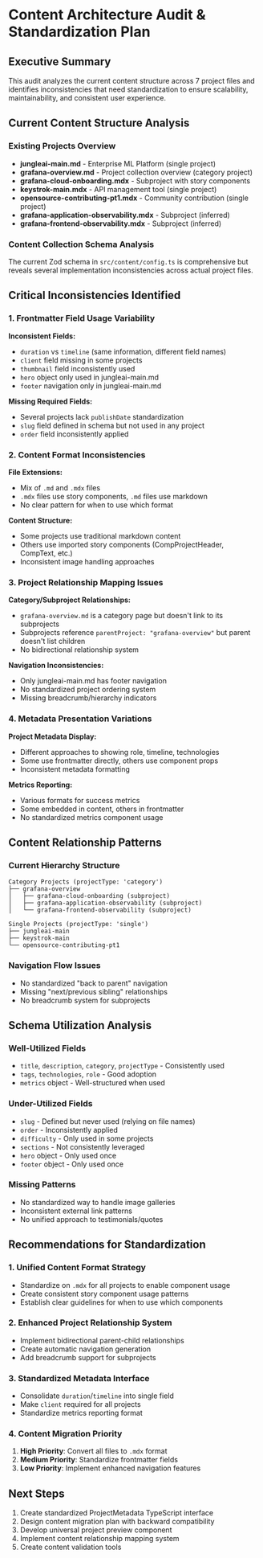 # Content Architecture Audit & Standardization Plan

## Executive Summary

This audit analyzes the current content structure across 7 project files and identifies inconsistencies that need standardization to ensure scalability, maintainability, and consistent user experience.

## Current Content Structure Analysis

### Existing Projects Overview
- **jungleai-main.md** - Enterprise ML Platform (single project)
- **grafana-overview.md** - Project collection overview (category project)
- **grafana-cloud-onboarding.mdx** - Subproject with story components
- **keystrok-main.mdx** - API management tool (single project)
- **opensource-contributing-pt1.mdx** - Community contribution (single project)
- **grafana-application-observability.mdx** - Subproject (inferred)
- **grafana-frontend-observability.mdx** - Subproject (inferred)

### Content Collection Schema Analysis

The current Zod schema in `src/content/config.ts` is comprehensive but reveals several implementation inconsistencies across actual project files.

## Critical Inconsistencies Identified

### 1. Frontmatter Field Usage Variability

**Inconsistent Fields:**
- `duration` vs `timeline` (same information, different field names)
- `client` field missing in some projects
- `thumbnail` field inconsistently used
- `hero` object only used in jungleai-main.md
- `footer` navigation only in jungleai-main.md

**Missing Required Fields:**
- Several projects lack `publishDate` standardization
- `slug` field defined in schema but not used in any project
- `order` field inconsistently applied

### 2. Content Format Inconsistencies

**File Extensions:**
- Mix of `.md` and `.mdx` files
- `.mdx` files use story components, `.md` files use markdown
- No clear pattern for when to use which format

**Content Structure:**
- Some projects use traditional markdown content
- Others use imported story components (CompProjectHeader, CompText, etc.)
- Inconsistent image handling approaches

### 3. Project Relationship Mapping Issues

**Category/Subproject Relationships:**
- `grafana-overview.md` is a category page but doesn't link to its subprojects
- Subprojects reference `parentProject: "grafana-overview"` but parent doesn't list children
- No bidirectional relationship system

**Navigation Inconsistencies:**
- Only jungleai-main.md has footer navigation
- No standardized project ordering system
- Missing breadcrumb/hierarchy indicators

### 4. Metadata Presentation Variations

**Project Metadata Display:**
- Different approaches to showing role, timeline, technologies
- Some use frontmatter directly, others use component props
- Inconsistent metadata formatting

**Metrics Reporting:**
- Various formats for success metrics
- Some embedded in content, others in frontmatter
- No standardized metrics component usage

## Content Relationship Patterns

### Current Hierarchy Structure
```
Category Projects (projectType: 'category')
├── grafana-overview
│   ├── grafana-cloud-onboarding (subproject)
│   ├── grafana-application-observability (subproject)
│   └── grafana-frontend-observability (subproject)

Single Projects (projectType: 'single')
├── jungleai-main
├── keystrok-main
└── opensource-contributing-pt1
```

### Navigation Flow Issues
- No standardized "back to parent" navigation
- Missing "next/previous sibling" relationships
- No breadcrumb system for subprojects

## Schema Utilization Analysis

### Well-Utilized Fields
- `title`, `description`, `category`, `projectType` - Consistently used
- `tags`, `technologies`, `role` - Good adoption
- `metrics` object - Well-structured when used

### Under-Utilized Fields
- `slug` - Defined but never used (relying on file names)
- `order` - Inconsistently applied
- `difficulty` - Only used in some projects
- `sections` - Not consistently leveraged
- `hero` object - Only used once
- `footer` object - Only used once

### Missing Patterns
- No standardized way to handle image galleries
- Inconsistent external link patterns
- No unified approach to testimonials/quotes

## Recommendations for Standardization

### 1. Unified Content Format Strategy
- Standardize on `.mdx` for all projects to enable component usage
- Create consistent story component usage patterns
- Establish clear guidelines for when to use which components

### 2. Enhanced Project Relationship System
- Implement bidirectional parent-child relationships
- Create automatic navigation generation
- Add breadcrumb support for subprojects

### 3. Standardized Metadata Interface
- Consolidate `duration`/`timeline` into single field
- Make `client` required for all projects
- Standardize metrics reporting format

### 4. Content Migration Priority
1. **High Priority**: Convert all files to `.mdx` format
2. **Medium Priority**: Standardize frontmatter fields
3. **Low Priority**: Implement enhanced navigation features

## Next Steps

1. Create standardized ProjectMetadata TypeScript interface
2. Design content migration plan with backward compatibility
3. Develop universal project preview component
4. Implement content relationship mapping system
5. Create content validation tools